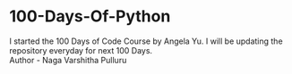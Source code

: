 # 100-Days-Of-Python
I started the 100 Days of Code Course by Angela Yu. I will be updating the repository everyday for next 100 Days.
<br>
Author - Naga Varshitha Pulluru
